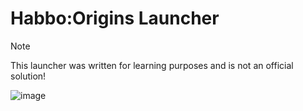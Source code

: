 # Habbo:Origins Launcher
> [!NOTE]  
> This launcher was written for learning purposes and is not an official solution!

![image](https://github.com/user-attachments/assets/812dc786-a6e7-4ea3-b013-772cd1e4794a)

